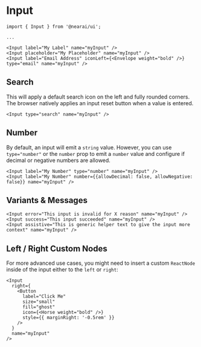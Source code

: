 # Input

```tsx
import { Input } from '@nearai/ui';

...

<Input label="My Label" name="myInput" />
<Input placeholder="My Placeholder" name="myInput" />
<Input label="Email Address" iconLeft={<Envelope weight="bold" />} type="email" name="myInput" />
```

## Search

This will apply a default search icon on the left and fully rounded corners. The browser natively applies an input reset button when a value is entered.

```tsx
<Input type="search" name="myInput" />
```

## Number

By default, an input will emit a `string` value. However, you can use `type="number"` or the `number` prop to emit a `number` value and configure if decimal or negative numbers are allowed.

```tsx
<Input label="My Number" type="number" name="myInput" />
<Input label="My Number" number={{allowDecimal: false, allowNegative: false}} name="myInput" />
```

## Variants & Messages

```tsx
<Input error="This input is invalid for X reason" name="myInput" />
<Input success="This input succeeded" name="myInput" />
<Input assistive="This is generic helper text to give the input more context" name="myInput" />
```

## Left / Right Custom Nodes

For more advanced use cases, you might need to insert a custom `ReactNode` inside of the input either to the `left` or `right`:

```tsx
<Input
  right={
    <Button
      label="Click Me"
      size="small"
      fill="ghost"
      icon={<Horse weight="bold" />}
      style={{ marginRight: '-0.5rem' }}
    />
  }
  name="myInput"
/>
```
